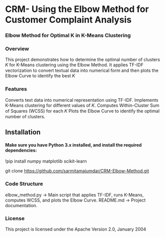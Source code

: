 # CRM- Using the Elbow Method for Customer Complaint Analysis

### Elbow Method for Optimal K in K-Means Clustering
### Overview
This project demonstrates how to determine the optimal number of clusters 𝐾
for K-Means clustering using the Elbow Method. It applies TF-IDF vectorization to convert textual data into numerical form and then plots the Elbow Curve to identify the best 𝐾

### Features
Converts text data into numerical representation using TF-IDF.
Implements K-Means clustering for different values of 𝐾.
Computes Within-Cluster Sum of Squares (WCSS) for each 𝐾 
Plots the Elbow Curve to identify the optimal number of clusters.


## Installation
#### Make sure you have Python 3.x installed, and install the required dependencies:
!pip install numpy matplotlib scikit-learn

git clone https://github.com/sarmitamajumdar/CRM-Elbow-Method.git


### Code Structure
elbow_method.py → Main script that applies TF-IDF, runs K-Means, computes WCSS, and plots the Elbow Curve.
README.md → Project documentation.


### License
This project is licensed under the Apache Version 2.0, January 2004
